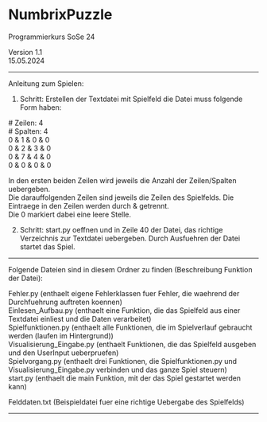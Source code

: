 # NumbrixPuzzle
Programmierkurs SoSe 24

Version 1.1<br/>
15.05.2024<br/>

-----------------------------------------------------------------------------------------------------------
Anleitung zum Spielen:

1. Schritt: Erstellen der Textdatei mit Spielfeld die Datei muss folgende Form haben:

\# Zeilen: 4 <br/>
\# Spalten: 4<br/>
 0 & 1 & 0 & 0<br/>
 0 & 2 & 3 & 0<br/>
 0 & 7 & 4 & 0<br/>
 0 & 0 & 0 & 0<br/>

In den ersten beiden Zeilen wird jeweils die Anzahl der Zeilen/Spalten uebergeben.<br/>
Die darauffolgenden Zeilen sind jeweils die Zeilen des Spielfelds. Die Eintraege in den Zeilen werden durch & getrennt.<br/>
Die 0 markiert dabei eine leere Stelle. <br/>

2. Schritt: start.py oeffnen und in Zeile 40 der Datei, das richtige Verzeichnis zur Textdatei uebergeben. Durch Ausfuehren der Datei startet das Spiel.<br/>

-----------------------------------------------------------------------------------------------------------
Folgende Dateien sind in diesem Ordner zu finden (Beschreibung Funktion der Datei):

Fehler.py (enthaelt eigene Fehlerklassen fuer Fehler, die waehrend der Durchfuehrung auftreten koennen)<br/>
Einlesen_Aufbau.py (enthaelt eine Funktion, die das Spielfeld aus einer Textdatei einliest und die Daten verarbeitet)<br/>
Spielfunktionen.py (enthaelt alle Funktionen, die im Spielverlauf gebraucht werden (laufen im Hintergrund))<br/>
Visualisierung_Eingabe.py (enthaelt Funktionen, die das Spielfeld ausgeben und den UserInput ueberpruefen)<br/>
Spielvorgang.py (enthaelt drei Funktionen, die Spielfunktionen.py und Visualisierung_Eingabe.py verbinden und das ganze Spiel steuern)<br/>
start.py (enthaelt die main Funktion, mit der das Spiel gestartet werden kann)<br/>

Felddaten.txt (Beispieldatei fuer eine richtige Uebergabe des Spielfelds)<br/>

-----------------------------------------------------------------------------------------------------------
